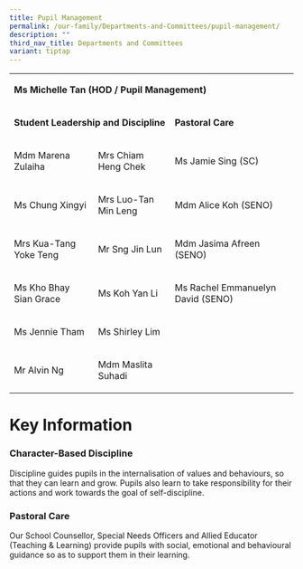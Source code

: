 ```yaml
---
title: Pupil Management
permalink: /our-family/Departments-and-Committees/pupil-management/
description: ""
third_nav_title: Departments and Committees
variant: tiptap
---
```

<p></p>
<table style="minWidth: 75px">
<colgroup>
<col>
<col>
<col>
</colgroup>
<tbody>
<tr>
<td rowspan="1" colspan="3">
<p><strong>Ms Michelle Tan (HOD / Pupil Management)</strong>
</p>
</td>
</tr>
<tr>
<td rowspan="1" colspan="2">
<p><strong>Student Leadership and Discipline</strong>
</p>
</td>
<td rowspan="1" colspan="1">
<p><strong>Pastoral Care</strong>
</p>
</td>
</tr>
<tr>
<td rowspan="1" colspan="1">
<p>Mdm Marena Zulaiha&nbsp;</p>
</td>
<td rowspan="1" colspan="1">
<p>Mrs Chiam Heng Chek</p>
</td>
<td rowspan="1" colspan="1">
<p>Ms Jamie Sing (SC)</p>
</td>
</tr>
<tr>
<td rowspan="1" colspan="1">
<p>Ms Chung Xingyi</p>
</td>
<td rowspan="1" colspan="1">
<p>Mrs Luo-Tan Min Leng</p>
</td>
<td rowspan="1" colspan="1">
<p>Mdm Alice Koh (SENO)</p>
</td>
</tr>
<tr>
<td rowspan="1" colspan="1">
<p>Mrs Kua-Tang Yoke Teng</p>
</td>
<td rowspan="1" colspan="1">
<p>Mr Sng Jin Lun</p>
</td>
<td rowspan="1" colspan="1">
<p>Mdm Jasima Afreen (SENO)</p>
</td>
</tr>
<tr>
<td rowspan="1" colspan="1">
<p>Ms Kho Bhay Sian Grace</p>
</td>
<td rowspan="1" colspan="1">
<p>Ms Koh Yan Li</p>
</td>
<td rowspan="1" colspan="1">
<p>Ms Rachel Emmanuelyn David (SENO)</p>
</td>
</tr>
<tr>
<td rowspan="1" colspan="1">
<p>Ms Jennie Tham</p>
</td>
<td rowspan="1" colspan="1">
<p>Ms Shirley Lim</p>
</td>
<td rowspan="1" colspan="1">
<p>
<br>
</p>
</td>
</tr>
<tr>
<td rowspan="1" colspan="1">
<p>Mr Alvin Ng</p>
</td>
<td rowspan="1" colspan="1">
<p>Mdm Maslita Suhadi</p>
</td>
<td rowspan="1" colspan="1">
<p>
<br>
</p>
</td>
</tr>
</tbody>
</table>
<h1>Key Information</h1>
<h3>Character-Based Discipline</h3>
<p>Discipline guides pupils in the internalisation of values and behaviours,
so that they can learn and grow. Pupils also learn to take responsibility
for their actions and work towards the goal of self-discipline.</p>
<h3>Pastoral Care</h3>
<p>Our School Counsellor, Special Needs Officers and Allied Educator (Teaching
&amp; Learning) provide pupils with social, emotional and behavioural guidance
so as to support them in their learning.</p>